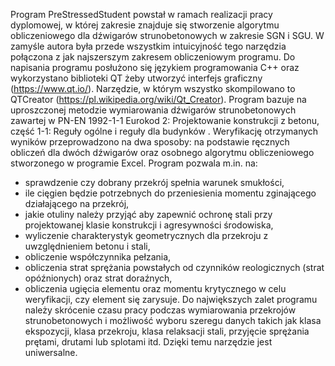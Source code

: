 Program PreStressedStudent powstał w ramach realizacji pracy dyplomowej, w której zakresie znajduje się
stworzenie algorytmu obliczeniowego dla dźwigarów strunobetonowych w zakresie SGN i SGU. W zamyśle autora była
przede wszystkim intuicyjność tego narzędzia połączona z jak najszerszym zakresem obliczeniowym programu.
Do napisania programu posłużono się językiem programowania C++ oraz wykorzystano biblioteki QT żeby utworzyć
interfejs graficzny (https://www.qt.io/). 
Narzędzie, w którym wszystko skompilowano to QTCreator (https://pl.wikipedia.org/wiki/Qt_Creator).
Program bazuje na uproszczonej metodzie wymiarowania dźwigarów strunobetonowych zawartej w PN-EN 1992-1-1
Eurokod 2: Projektowanie konstrukcji z betonu, część 1-1: Reguły ogólne i reguły dla budynków .
Weryfikację otrzymanych wyników przeprowadzono na dwa sposoby: na podstawie ręcznych obliczeń dla dwóch dźwigarów
oraz osobnego algorytmu obliczeniowego stworzonego w programie Excel.
Program pozwala m.in. na:
- sprawdzenie czy dobrany przekrój spełnia warunek smukłości,
- ile cięgien będzie potrzebnych do przeniesienia momentu zginającego działającego na przekrój,
- jakie otuliny należy przyjąć aby zapewnić ochronę stali przy projektowanej klasie konstrukcji i agresywności środowiska,
- wyliczenie charakterystyk geometrycznych dla przekroju z uwzględnieniem betonu i stali,
- obliczenie współczynnika pełzania,
- obliczenia strat sprężania powstałych od czynników reologicznych (strat opóźnionych) oraz strat doraźnych,
- obliczenia ugięcia elementu oraz momentu krytycznego w celu weryfikacji, czy element się zarysuje.
Do największych zalet programu należy skrócenie czasu pracy podczas wymiarowania przekrojów strunobetonowych i
możliwość wyboru szeregu danych takich jak klasa ekspozycji, klasa przekroju, klasa relaksacji stali, przyjęcie sprężania
prętami, drutami lub splotami itd. Dzięki temu narzędzie jest uniwersalne.
